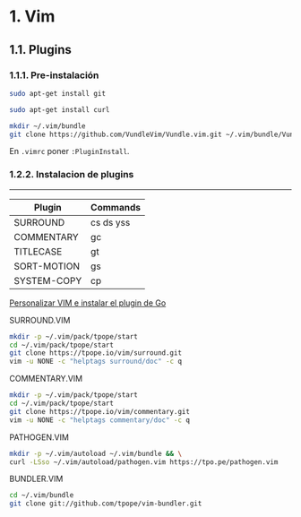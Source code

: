 # 1. Vim

## 1.1. Plugins

### 1.1.1. Pre-instalación

```bash
sudo apt-get install git

sudo apt-get install curl

mkdir ~/.vim/bundle
git clone https://github.com/VundleVim/Vundle.vim.git ~/.vim/bundle/Vundle.vim
```

En `.vimrc` poner `:PluginInstall`.

### 1.2.2. Instalacion de plugins

---
| Plugin      | Commands  |
| ----------- | --------- |
| SURROUND    | cs ds yss |
| COMMENTARY  | gc        |
| TITLECASE   | gt        |
| SORT-MOTION | gs        |
| SYSTEM-COPY | cp        |

[Personalizar VIM e instalar el plugin de Go](https://platzi.com/tutoriales/1149-go-basico/1708-personalizar-vim-e-instalar-el-plugin-de-go/)

SURROUND.VIM

```bash
mkdir -p ~/.vim/pack/tpope/start
cd ~/.vim/pack/tpope/start
git clone https://tpope.io/vim/surround.git
vim -u NONE -c "helptags surround/doc" -c q
```

COMMENTARY.VIM

```bash
mkdir -p ~/.vim/pack/tpope/start
cd ~/.vim/pack/tpope/start
git clone https://tpope.io/vim/commentary.git
vim -u NONE -c "helptags commentary/doc" -c q
```

PATHOGEN.VIM

```bash
mkdir -p ~/.vim/autoload ~/.vim/bundle && \
curl -LSso ~/.vim/autoload/pathogen.vim https://tpo.pe/pathogen.vim
```

BUNDLER.VIM

```bash
cd ~/.vim/bundle
git clone git://github.com/tpope/vim-bundler.git
```

<!--stackedit_data:
eyJoaXN0b3J5IjpbLTMzOTc0MzMwOSwxOTk4ODU4MDQxLDIwOT
E0NzM4MDQsNzMwOTk4MTE2XX0=
-->
